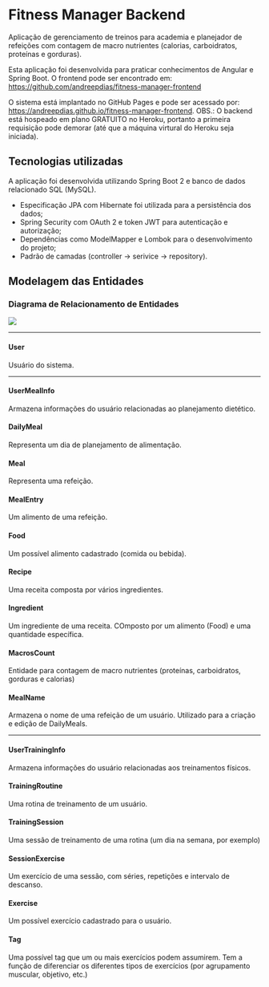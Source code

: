 # Fitness Manager Backend

Aplicação de gerenciamento de treinos para academia e planejador de refeições com contagem de macro nutrientes (calorias, carboidratos, proteínas e gorduras).

Esta aplicação foi desenvolvida para praticar conhecimentos de Angular e Spring Boot. O frontend pode ser encontrado em: https://github.com/andreepdias/fitness-manager-frontend

O sistema está implantado no GitHub Pages e pode ser acessado por: https://andreepdias.github.io/fitness-manager-frontend. OBS.: O backend está hospeado em plano GRATUITO no Heroku, portanto a primeira requisição pode demorar (até que a máquina virtural do Heroku seja iniciada).

## Tecnologias utilizadas

A aplicação foi desenvolvida utilizando Spring Boot 2 e banco de dados relacionado SQL (MySQL). 

* Especificação JPA com Hibernate foi utilizada para a persistência dos dados; 
* Spring Security com OAuth 2 e token JWT para autenticação e autorização;
* Dependências como ModelMapper e Lombok para o desenvolvimento do projeto;
* Padrão de camadas (controller -> serivice -> repository).

## Modelagem das Entidades


### Diagrama de Relacionamento de Entidades

![](https://i.imgur.com/BBmorAQ.png)

---

#### User
Usuário do sistema.

---

#### UserMealInfo
Armazena informações do usuário relacionadas ao planejamento dietético.

#### DailyMeal
Representa um dia de planejamento de alimentação.

#### Meal
Representa uma refeição.

#### MealEntry
Um alimento de uma refeição.

#### Food
Um possível alimento cadastrado (comida ou bebida).

#### Recipe
Uma receita composta por vários ingredientes.

#### Ingredient
Um ingrediente de uma receita. COmposto por um alimento (Food) e uma quantidade específica.

#### MacrosCount
Entidade para contagem de macro nutrientes (proteínas, carboidratos, gorduras e calorias)

#### MealName
Armazena o nome de uma refeição de um usuário. Utilizado para a criação e edição de DailyMeals.

---

#### UserTrainingInfo
Armazena informações do usuário relacionadas aos treinamentos físicos.

#### TrainingRoutine
Uma rotina de treinamento de um usuário.

#### TrainingSession
Uma sessão de treinamento de uma rotina (um dia na semana, por exemplo)

#### SessionExercise
Um exercício de uma sessão, com séries, repetições e intervalo de descanso.

#### Exercise
Um possível exercício cadastrado para o usuário.

#### Tag
Uma possível tag que um ou mais exercícios podem assumirem. Tem a função de diferenciar os diferentes tipos de exercícios (por agrupamento muscular, objetivo, etc.)

